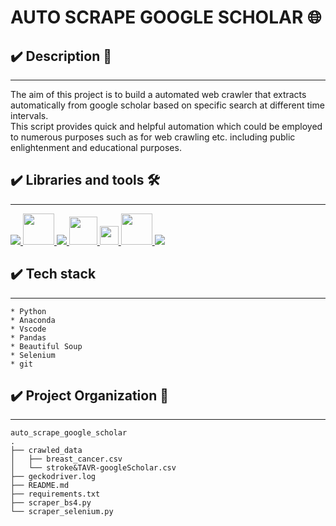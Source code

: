 # **AUTO SCRAPE GOOGLE SCHOLAR 🌐**



## ✔️ **Description** 📑
___
The aim of this project is to build a automated web crawler that extracts automatically from google scholar based on specific search at different time intervals.   
This script provides quick and helpful automation which could be employed to numerous purposes such as for web crawling etc. including public enlightenment and educational purposes.
<!--  -->

## **✔️ Libraries and tools 🛠️**
___
<a href="https://www.python.org" target="_blank"> <img src="https://img.icons8.com/color/48/000000/python.png"/> </a>
<a href="https://git-scm.com/" target="_blank"> <img src="https://img.icons8.com/color/48/000000/git.png" height="50"> </a>
<a href="https://code.visualstudio.com/" target="_blank"> <img src="https://img.icons8.com/color/48/000000/visual-studio-code-2019.png"/>
<img height="45" src="https://img.icons8.com/dusk/64/000000/anaconda.png"/>
<img height="30" src="https://raw.githubusercontent.com/pandas-dev/pandas/761bceb77d44aa63b71dda43ca46e8fd4b9d7422/web/pandas/static/img/pandas.svg">
<a href="https://beautiful-soup-4.readthedocs.io/en/latest/" target="_blank"> <img src="https://git.ir/media/uploads/2020/06/06/beauitful_soup_logo.jpg" height="50"> </a>
<img src="https://img.icons8.com/ios/50/000000/selenium-test-automation.png"/>

##  **✔️ Tech stack**
___
    * Python 
    * Anaconda 
    * Vscode 
    * Pandas
    * Beautiful Soup
    * Selenium
    * git 

## **✔️ Project Organization 📌**
___
    auto_scrape_google_scholar
    .
    ├── crawled_data
    │   ├── breast_cancer.csv
    │   └── stroke&TAVR-googleScholar.csv
    ├── geckodriver.log
    ├── README.md
    ├── requirements.txt
    ├── scraper_bs4.py
    └── scraper_selenium.py









